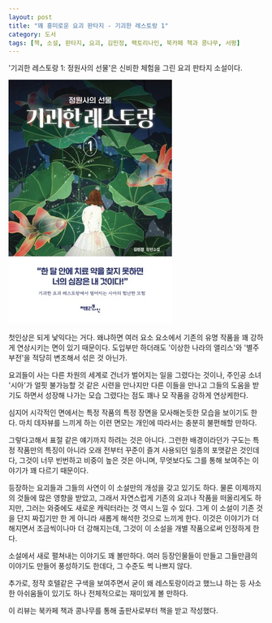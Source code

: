 ```yaml
---
layout: post
title: "꽤 흥미로운 요괴 판타지 - 기괴한 레스토랑 1"
category: 도서
tags: [책, 소설, 판타지, 요괴, 김민정, 팩토리나인, 북카페 책과 콩나무, 서평]
---
```


'기괴한 레스토랑 1: 정원사의 선물'은
신비한 체험을 그린 요괴 판타지 소설이다.

![표지](/images/book/bizarre-restaurant-1-book-h480.jpg)

첫인상은 되게 낯익다는 거다.
왜냐하면 여러 요소 요소에서 기존의 유명 작품을 꽤 강하게 연상시키는 면이 있기 때문이다.
도입부만 하더래도 '이상한 나라의 앨리스'와 '별주부전'을 적당히 변조해서 섞은 것 아닌가.

요괴들이 사는 다른 차원의 세계로 건너가 벌어지는 일을 그렸다는 것이나,
주인공 소녀 '시아'가 얼핏 불가능할 것 같은 시련을 만나지만
다른 이들을 만나고 그들의 도움을 받기도 하면서 성장해 나가는 모습 그렸다는 점도
꽤나 모 작품을 강하게 연상케한다.

심지어 시각적인 면에서는 특정 작품의 특정 장면을 모사해논듯한 모습을 보이기도 한다.
마치 데자뷰를 느끼게 하는 이련 면모는 개인에 따라서는 충분히 불편해할 만하다.

그렇다고해서 표절 같은 얘기까지 하려는 것은 아니다.
그런한 배경이라던가 구도는 특정 작품만의 특징이 아니라
오래 전부터 꾸준이 즐겨 사용되던 일종의 포맷같은 것인데다,
그것이 너무 빈번하고 비중이 높은 것은 아니며,
무엇보다도 그를 통해 보여주는 이야기가 꽤 다르기 때문이다.

등장하는 요괴들과 그들의 사연이 이 소설만의 개성을 갖고 있기도 하다.
물론 이제까지의 것들에 많은 영향을 받았고,
그래서 자연스럽게 기존의 요괴나 작품을 떠올리게도 하지만,
그러는 와중에도 새로운 캐릭터라는 것 역시 느낄 수 있다.
그게 이 소설이 기존 것을 단지 짜집기만 한 게 아니라
새롭게 해석한 것으로 느끼게 한다.
이것은 이야기가 더해지면서 조금씩이나마 더 강해지는데,
그것이 이 소설을 개별 작품으로써 인정하게 한다.

소설에서 새로 펼쳐내는 이야기도 꽤 볼만하다.
여러 등장인물들이 만들고 그들만큼의 이야기도 만들어 풍성하기도 한데다,
그 수준도 썩 나쁘지 않다.

추가로, 정작 호텔같은 구색을 보여주면서 굳이 왜 레스토랑이라고 했느냐 하는 등
사소한 아쉬움들이 있기도 하나
전체적으로는 재미있게 볼 만하다.



<div class="im im-info">
이 리뷰는 북카페 책과 콩나무를 통해 출판사로부터 책을 받고 작성했다.
</div>
